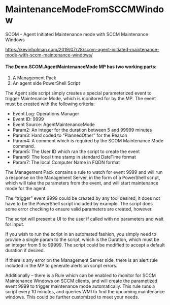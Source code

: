 # MaintenanceModeFromSCCMWindow
SCOM - Agent Initiated Maintenance mode with SCCM Maintenance Windows

https://kevinholman.com/2019/07/28/scom-agent-initiated-maintenance-mode-with-sccm-maintenance-windows/

#### The Demo.SCOM.AgentMaintenanceMode MP has two working parts:
1.	A Management Pack
2.	An agent side PowerShell Script

The Agent side script simply creates a special parameterized event to trigger Maintenance Mode, which is monitored for by the MP.
The event must be created with the following criteria:

- Event Log: Operations Manager
- Event ID: 9999
- Event Source: AgentMaintenanceMode
- Param2: An integer for the duration between 5 and 99999 minutes
- Param3: Hard coded to “PlannedOther” for the Reason
- Param4: A comment which is required by the SCOM Maintenance Mode command.
- Param5: The User ID which ran the script to create the event
- Param6: The local time stamp in standard DateTime format
- Param7: The local Computer Name in FQDN format

The Management Pack contains a rule to watch for event 9999 and will run a response on the Management Server, in the form of a PowerShell script, which will take the parameters from the event, and will start maintenance mode for the agent.

The “trigger” event 9999 could be created by any tool desired, it does not have to be the PowerShell script included by example.  The script does some error checking to ensure valid parameters are created, however.

The script will present a UI to the user if called with no parameters and wait for input.

If you wish to run the script in an automated fashion, you simply need to provide a single param to the script, which is the Duration, which must be an integer from 5 to 99999.  The script could be modified to accept a default duration if desired.

If there is any error on the Management Server side, there is an alert rule included in the MP to generate alerts on script errors.

Additionally – there is a Rule which can be enabled to monitor for SCCM Maintenance Windows on SCCM clients, and will create the parametized event 9999 to trigger maintenance mode automatically.  This rule runs a script every 10 minutes, and queries WMI to find the upcoming maintenance windows.  This could be further customized to meet your needs.
